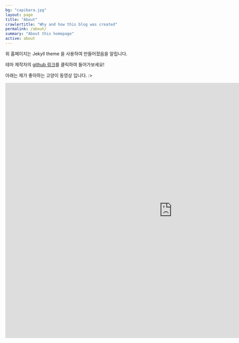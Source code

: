 ```yaml
---
bg: "capibara.jpg"
layout: page
title: "About"
crawlertitle: "Why and how this blog was created"
permalink: /about/
summary: "About this homepage"
active: about
---
```


위 홈페이지는 Jekyll theme 을 사용하여 만들어졌음을 알립니다. 

테마 제작자의 [github 링크](https://github.com/jglovier/jekyll-new)를 클릭하여 들어가보세요!


아래는 제가 좋아하는 고양이 동영상 입니다. :>
<iframe width="1044" height="800" src="https://www.youtube.com/embed/vTNvrOEkPrQ?si=Nm5bB5AvzL5iuV4M" frameborder="0" allow="accelerometer; autoplay; encrypted-media; gyroscope; picture-in-picture" allowfullscreen></iframe>
